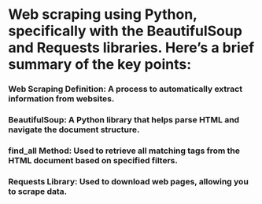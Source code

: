 # Web scraping using Python, specifically with the BeautifulSoup and Requests libraries. Here’s a brief summary of the key points:

### Web Scraping Definition: A process to automatically extract information from websites.
### BeautifulSoup: A Python library that helps parse HTML and navigate the document structure.
### find_all Method: Used to retrieve all matching tags from the HTML document based on specified filters.
### Requests Library: Used to download web pages, allowing you to scrape data.
